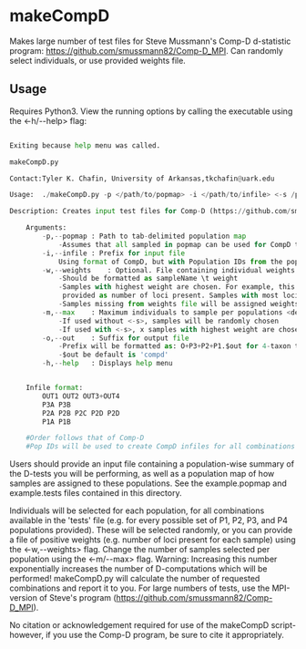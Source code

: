 # makeCompD
Makes large number of test files for Steve Mussmann's Comp-D d-statistic program: https://github.com/smussmann82/Comp-D_MPI. Can randomly select individuals, or use provided weights file. 

## Usage
Requires Python3. View the running options by calling the executable using the <-h/--help> flag:
~~~./makeCompD.py -h

Exiting because help menu was called.

makeCompD.py

Contact:Tyler K. Chafin, University of Arkansas,tkchafin@uark.edu

Usage:  ./makeCompD.py -p </path/to/popmap> -i </path/to/infile> <-s /path/to/stats> <-m int>

Description: Creates input test files for Comp-D (https://github.com/smussmann82/Comp-D_MPI)

	Arguments:
		-p,--popmap	: Path to tab-delimited population map
			-Assumes that all sampled in popmap can be used for CompD tests
		-i,--infile	: Prefix for input file
			Using format of CompD, but with Population IDs from the popmap file
		-w,--weights	: Optional. File containing individual weights
			-Should be formatted as sampleName \t weight
			-Samples with highest weight are chosen. For example, this could be
			 provided as number of loci present. Samples with most loci will be selected
			-Samples missing from weights file will be assigned weights of 0
		-m,--max	: Maximum individuals to sample per populations <default=10>
			-If used without <-s>, samples will be randomly chosen
			-If used with <-s>, x samples with highest weight are chosen
		-o,--out	: Suffix for output file
			-Prefix will be formatted as: O+P3+P2+P1.$out for 4-taxon test
			-$out be default is 'compd'
		-h,--help	: Displays help menu


	Infile format:
		OUT1 OUT2 OUT3+OUT4
		P3A P3B
		P2A P2B P2C P2D P2D
		P1A P1B

	#Order follows that of Comp-D
	#Pop IDs will be used to create CompD infiles for all combinations
~~~
	
Users should provide an input file containing a population-wise summary of the D-tests you will be performing, as well as a population map of how samples are assigned to these populations. See the example.popmap and example.tests files contained in this directory. 

Individuals will be selected for each population, for all combinations available in the 'tests' file (e.g. for every possible set of P1, P2, P3, and P4 populations provided). These will be selected randomly, or you can provide a file of positive weights (e.g. number of loci present for each sample) using the <-w,--weights> flag. Change the number of samples selected per population using the <-m/--max> flag. Warning: Increasing this number exponentially increases the number of D-computations which will be performed! makeCompD.py will calculate the number of requested combinations and report it to you. For large numbers of tests, use the MPI-version of Steve's program (https://github.com/smussmann82/Comp-D_MPI). 

No citation or acknowledgement required for use of the makeCompD script- however, if you use the Comp-D program, be sure to cite it appropriately. 
